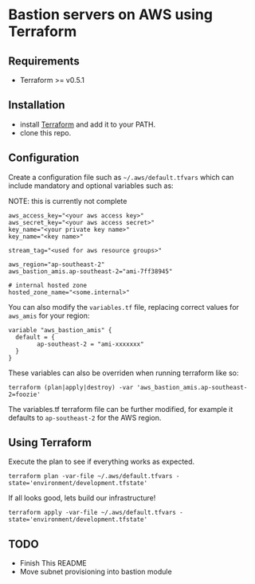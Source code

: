 Bastion servers on AWS using Terraform
=============

## Requirements

* Terraform >= v0.5.1

## Installation

* install [Terraform](https://www.terraform.io/) and add it to your PATH.
* clone this repo.

## Configuration

Create a configuration file such as `~/.aws/default.tfvars` which can include mandatory and optional variables such as:

NOTE: this is currently not complete
```
aws_access_key="<your aws access key>"
aws_secret_key="<your aws access secret>"
key_name="<your private key name>"
key_name="<key name>"

stream_tag="<used for aws resource groups>"

aws_region="ap-southeast-2"
aws_bastion_amis.ap-southeast-2="ami-7ff38945"

# internal hosted zone
hosted_zone_name="<some.internal>"
```

You can also modify the `variables.tf` file, replacing correct values for `aws_amis` for your region:

```
variable "aws_bastion_amis" {
  default = {
		ap-southeast-2 = "ami-xxxxxxx"
  }
}
```

These variables can also be overriden when running terraform like so:

```
terraform (plan|apply|destroy) -var 'aws_bastion_amis.ap-southeast-2=foozie'
```

The variables.tf terraform file can be further modified, for example it defaults to `ap-southeast-2` for the AWS region.

## Using Terraform

Execute the plan to see if everything works as expected.

```
terraform plan -var-file ~/.aws/default.tfvars -state='environment/development.tfstate'
```

If all looks good, lets build our infrastructure!

```
terraform apply -var-file ~/.aws/default.tfvars -state='environment/development.tfstate'
```

## TODO

* Finish This README
* Move subnet provisioning into bastion module
